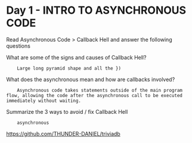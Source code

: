 # Day 1 - INTRO TO ASYNCHRONOUS CODE
Read Asynchronous Code > Callback Hell and answer the following questions




What are some of the signs and causes of Callback Hell?

        Large long pyramid shape and all the })

What does the asynchronous mean and how are callbacks involved?
 
        Asynchronous code takes statements outside of the main program flow, allowing the code after the asynchronous call to be executed immediately without waiting.


Summarize the 3 ways to avoid / fix Callback Hell

        asynchronous 



https://github.com/THUNDER-DANIEL/triviadb
